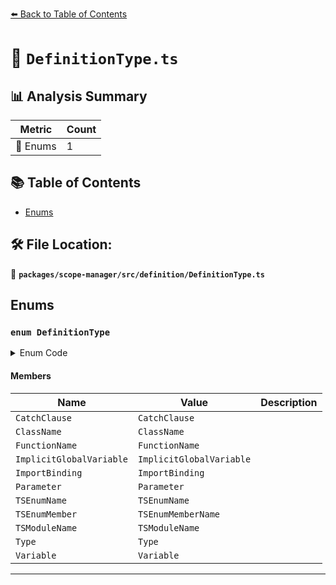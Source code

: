 [⬅️ Back to Table of Contents](../../../../index.md)

# 📄 `DefinitionType.ts`

## 📊 Analysis Summary

| Metric | Count |
|--------|-------|
| 🎯 Enums | 1 |


## 📚 Table of Contents

- [Enums](#enums)

## 🛠️ File Location:
📂 **`packages/scope-manager/src/definition/DefinitionType.ts`**

## Enums

### `enum DefinitionType`

<details><summary>Enum Code</summary>

```ts
export enum DefinitionType {
  CatchClause = 'CatchClause',
  ClassName = 'ClassName',
  FunctionName = 'FunctionName',
  ImplicitGlobalVariable = 'ImplicitGlobalVariable',
  ImportBinding = 'ImportBinding',
  Parameter = 'Parameter',
  TSEnumName = 'TSEnumName',
  TSEnumMember = 'TSEnumMemberName',
  TSModuleName = 'TSModuleName',
  Type = 'Type',
  Variable = 'Variable',
}
```
</details>

#### Members

| Name | Value | Description |
|------|-------|-------------|
| `CatchClause` | `CatchClause` |  |
| `ClassName` | `ClassName` |  |
| `FunctionName` | `FunctionName` |  |
| `ImplicitGlobalVariable` | `ImplicitGlobalVariable` |  |
| `ImportBinding` | `ImportBinding` |  |
| `Parameter` | `Parameter` |  |
| `TSEnumName` | `TSEnumName` |  |
| `TSEnumMember` | `TSEnumMemberName` |  |
| `TSModuleName` | `TSModuleName` |  |
| `Type` | `Type` |  |
| `Variable` | `Variable` |  |


---